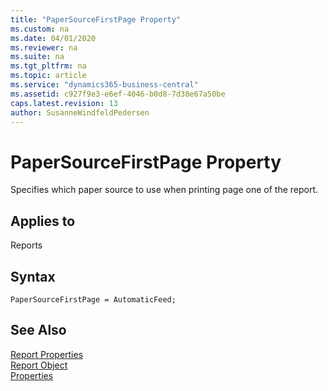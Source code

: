 ```yaml
---
title: "PaperSourceFirstPage Property"
ms.custom: na
ms.date: 04/01/2020
ms.reviewer: na
ms.suite: na
ms.tgt_pltfrm: na
ms.topic: article
ms.service: "dynamics365-business-central"
ms.assetid: c927f9e3-e6ef-4046-b0d8-7d38e67a50be
caps.latest.revision: 13
author: SusanneWindfeldPedersen
---
```


 

# PaperSourceFirstPage Property
Specifies which paper source to use when printing page one of the report.  
  
## Applies to  
 Reports  

## Syntax
```
PaperSourceFirstPage = AutomaticFeed;
```

<!--
## Remarks  

 In the **Report – Properties** window, in the **PaperSourceFirstPage** field, choose the paper source. The list contains 13 standard trays and 16 printer-specific trays. It is based on information in the fin.stx file.  
  
 If the printer that is used for this report does not support the specified paper source, then the printer uses the default tray that is specified by the printer driver.  
  
 If you do not specify a value for the **PaperSourceFirstPage** property, then the printer uses the tray that is specified in the [PaperSourceDefaultPage Property](devenv-papersourcedefaultpage-property.md).  
  
 If you do not specify a value for either the **PaperSourceFirstPage** property or the [PaperSourceDefaultPage Property](devenv-papersourcedefaultpage-property.md), then the printer uses the default printer tray that is defined for the operating system.  
  
 The printer specific trays that are contained in the list are intended for use with printers that have other paper sources than the standard ones that are listed in the property.  
  
 The settings in the **Print** and **Page Setup** dialog boxes override the value that is specified for the **PaperSourceFirstPage** property.  
  
 You can use the **GetPaperTrayForReport** function in codeunit 1, **Application Management**, to set the paper tray from AL code. This gives you runtime control over paper tray selection for first, last, and default pages in a report.  
  
## See Also  
 [PaperSourceDefaultPage Property](devenv-papersourcedefaultpage-property.md)   
 [PaperSourceLastPage Property](devenv-papersourcelastpage-property.md)   
 [How to: Add GetPaperTrayForReport Procedure in Codeunit 1](How-to--Add-GetPaperTrayForReport-Procedure-in-Codeunit-1.md) -->

## See Also  
  [Report Properties](devenv-report-properties.md)   
 [Report Object](../devenv-report-object.md)   
 [Properties](devenv-properties.md)